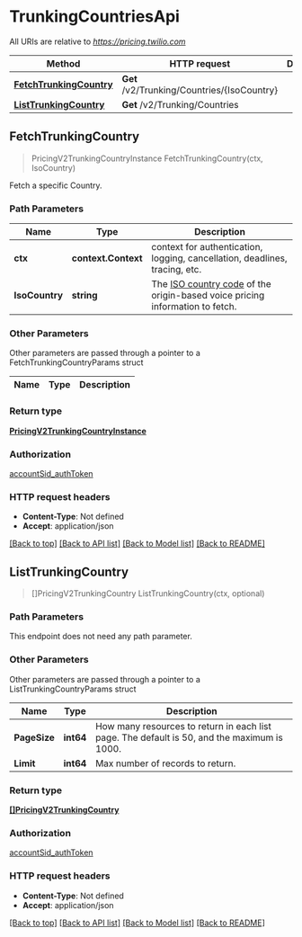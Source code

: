 # TrunkingCountriesApi

All URIs are relative to *https://pricing.twilio.com*

Method | HTTP request | Description
------------- | ------------- | -------------
[**FetchTrunkingCountry**](TrunkingCountriesApi.md#FetchTrunkingCountry) | **Get** /v2/Trunking/Countries/{IsoCountry} | 
[**ListTrunkingCountry**](TrunkingCountriesApi.md#ListTrunkingCountry) | **Get** /v2/Trunking/Countries | 



## FetchTrunkingCountry

> PricingV2TrunkingCountryInstance FetchTrunkingCountry(ctx, IsoCountry)



Fetch a specific Country.

### Path Parameters


Name | Type | Description
------------- | ------------- | -------------
**ctx** | **context.Context** | context for authentication, logging, cancellation, deadlines, tracing, etc.
**IsoCountry** | **string** | The [ISO country code](https://en.wikipedia.org/wiki/ISO_3166-1_alpha-2) of the origin-based voice pricing information to fetch.

### Other Parameters

Other parameters are passed through a pointer to a FetchTrunkingCountryParams struct


Name | Type | Description
------------- | ------------- | -------------

### Return type

[**PricingV2TrunkingCountryInstance**](PricingV2TrunkingCountryInstance.md)

### Authorization

[accountSid_authToken](../README.md#accountSid_authToken)

### HTTP request headers

- **Content-Type**: Not defined
- **Accept**: application/json

[[Back to top]](#) [[Back to API list]](../README.md#documentation-for-api-endpoints)
[[Back to Model list]](../README.md#documentation-for-models)
[[Back to README]](../README.md)


## ListTrunkingCountry

> []PricingV2TrunkingCountry ListTrunkingCountry(ctx, optional)





### Path Parameters

This endpoint does not need any path parameter.

### Other Parameters

Other parameters are passed through a pointer to a ListTrunkingCountryParams struct


Name | Type | Description
------------- | ------------- | -------------
**PageSize** | **int64** | How many resources to return in each list page. The default is 50, and the maximum is 1000.
**Limit** | **int64** | Max number of records to return.

### Return type

[**[]PricingV2TrunkingCountry**](PricingV2TrunkingCountry.md)

### Authorization

[accountSid_authToken](../README.md#accountSid_authToken)

### HTTP request headers

- **Content-Type**: Not defined
- **Accept**: application/json

[[Back to top]](#) [[Back to API list]](../README.md#documentation-for-api-endpoints)
[[Back to Model list]](../README.md#documentation-for-models)
[[Back to README]](../README.md)

